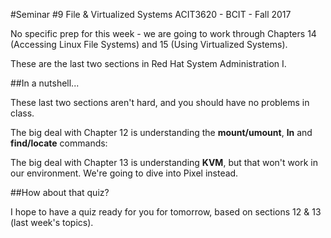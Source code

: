 #Seminar #9 File &amp; Virtualized Systems
ACIT3620 - BCIT - Fall 2017

No specific prep for this week - we are going to work through Chapters
14 (Accessing Linux File Systems) and 
15 (Using Virtualized Systems).

These are the last two sections in Red Hat System Administration I.

##In a nutshell...

These last two sections aren't hard, and you should have no problems in class.

The big deal with Chapter 12 is understanding the **mount/umount**, **ln** and **find/locate** commands:

The big deal with Chapter 13 is understanding **KVM**, but that won't work in our environment.
We're going to dive into Pixel instead.

##How about that quiz?

I hope to have a quiz ready for you for tomorrow, based on sections 12 & 13 (last week's topics).
